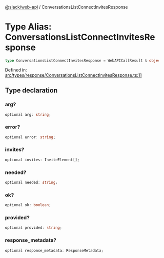 [@slack/web-api](../index.md) / ConversationsListConnectInvitesResponse

# Type Alias: ConversationsListConnectInvitesResponse

```ts
type ConversationsListConnectInvitesResponse = WebAPICallResult & object;
```

Defined in: [src/types/response/ConversationsListConnectInvitesResponse.ts:11](https://github.com/slackapi/node-slack-sdk/blob/main/packages/web-api/src/types/response/ConversationsListConnectInvitesResponse.ts#L11)

## Type declaration

### arg?

```ts
optional arg: string;
```

### error?

```ts
optional error: string;
```

### invites?

```ts
optional invites: InviteElement[];
```

### needed?

```ts
optional needed: string;
```

### ok?

```ts
optional ok: boolean;
```

### provided?

```ts
optional provided: string;
```

### response\_metadata?

```ts
optional response_metadata: ResponseMetadata;
```

